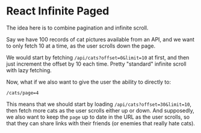 # React Infinite Paged
The idea here is to combine pagination and infinite scroll.

Say we have 100 records of cat pictures available from an API, and we want to only fetch 10 at a time, as the user scrolls down the page.

We would start by fetching `/api/cats?offset=0&limit=10` at first, and then just increment the offset by 10 each time. Pretty "standard" infinite scroll with lazy fetching.

Now, what if we also want to give the user the ability to directly to:

`/cats/page=4`

This means that we should start by loading `/api/cats?offset=30&limit=10`, then fetch more cats as the user scrolls either up or down. And supposedly, we also want to keep the `page` up to date in the URL as the user scrolls, so that they can share links with their friends (or enemies that really hate cats).
